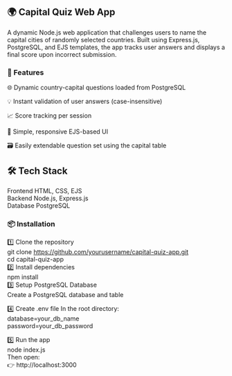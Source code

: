 ## 🌍 Capital Quiz Web App
A dynamic Node.js web application that challenges users to name the capital cities of randomly selected countries. Built using Express.js, PostgreSQL, and EJS templates, the app tracks user answers and displays a final score upon incorrect submission.

### 🔧 Features
🌐 Dynamic country-capital questions loaded from PostgreSQL <br>

💡 Instant validation of user answers (case-insensitive)<br>

📈 Score tracking per session<br>

🎨 Simple, responsive EJS-based UI<br>

🗃️ Easily extendable question set using the capital table<br>

## 🛠️ Tech Stack


Frontend	HTML, CSS, EJS<br>
Backend	Node.js, Express.js<br>
Database	PostgreSQL<br>


### 📦 Installation

1️⃣ Clone the repository
<br>
git clone https://github.com/yourusername/capital-quiz-app.git <br>
cd capital-quiz-app
<br>
2️⃣ Install dependencies
<br>
npm install
<br>
3️⃣ Setup PostgreSQL Database <br>
Create a PostgreSQL database and table

4️⃣ Create .env file
In the root directory:
<br>
database=your_db_name<br>
password=your_db_password<br>

5️⃣ Run the app
<br>
node index.js<br>
Then open:<br> 
👉 http://localhost:3000


